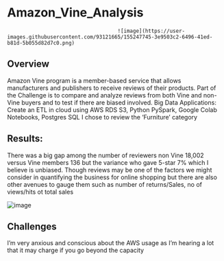 # Amazon_Vine_Analysis

                                        ![image](https://user-images.githubusercontent.com/93121665/155247745-3e9503c2-6496-41ed-b81d-5b055d82d7c0.png)


## Overview
Amazon Vine program is a member-based service that allows manufacturers and publishers to receive reviews of their products. Part of the Challenge is to compare and analyze reviews from both Vine and non-Vine buyers and to test if there are biased involved. 
Big Data Applications: Create an ETL in cloud using AWS RDS S3, Python PySpark, Google Colab Notebooks, Postgres SQL
I chose to review the ‘Furniture’ category 

## Results:

There was a big gap among the number of reviewers non Vine  18,002 versus Vine members 136 but the variance who gave 5-star 7%  which I believe is unbiased. 
Though reviews may be one of the factors we might consider in quantifying the business for online shopping but there are also other avenues to gauge them such as number of returns/Sales, no of views/hits ot total sales 

![image](https://user-images.githubusercontent.com/93121665/155247633-d9f8f474-bef9-402c-8d49-ed390d30423f.png)

 
## Challenges
I’m very anxious and conscious about the AWS usage as I’m hearing a lot that it may charge if you go beyond the capacity 

